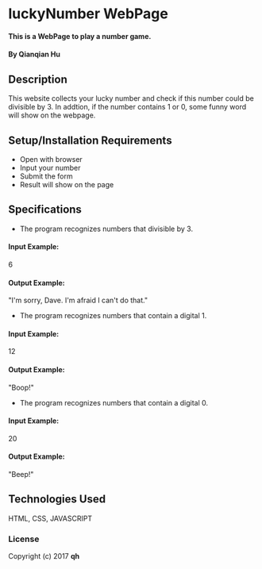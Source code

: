 # luckyNumber WebPage

#### This is a WebPage to play a number game.

#### By Qianqian Hu

## Description

This website collects your lucky number and check if this number could be divisible by 3. In addtion, if the number contains 1 or 0, some funny word will show on the webpage.

## Setup/Installation Requirements

* Open with browser
* Input your number
* Submit the form
* Result will show on the page

## Specifications
* The program recognizes numbers that divisible by 3.
#### Input Example:
6
#### Output Example:
"I'm sorry, Dave. I'm afraid I can't do that."

* The program recognizes numbers that contain a digital 1.
#### Input Example:
12
#### Output Example:
"Boop!"

* The program recognizes numbers that contain a digital 0.
#### Input Example:
20
#### Output Example:
"Beep!"



## Technologies Used

HTML, CSS, JAVASCRIPT

### License

Copyright (c) 2017 **qh**
